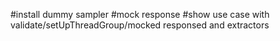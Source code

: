 #install dummy sampler
#mock response
#show use case with validate/setUpThreadGroup/mocked responsed and extractors